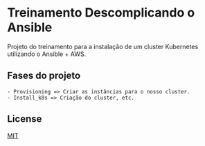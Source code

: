 # Treinamento Descomplicando o Ansible

Projeto do treinamento para a instalação de um cluster Kubernetes utilizando o Ansible + AWS.


## Fases do projeto 

```
- Provisioning => Criar as instâncias para o nosso cluster.
- Install_k8s => Criação do cluster, etc.
```
## License

[MIT](https://choosealicense.com/licenses/mit/)
